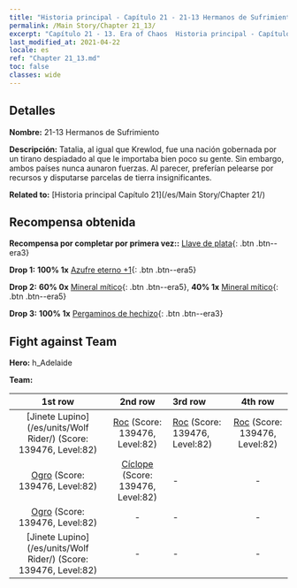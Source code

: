```yaml
---
title: "Historia principal - Capítulo 21 - 21-13 Hermanos de Sufrimiento"
permalink: /Main Story/Chapter 21_13/
excerpt: "Capítulo 21 - 13. Era of Chaos  Historia principal - Capítulo 21_13. 21-13 Hermanos de Sufrimiento"
last_modified_at: 2021-04-22
locale: es
ref: "Chapter 21_13.md"
toc: false
classes: wide
---
```


## Detalles

 **Nombre:** 21-13 Hermanos de Sufrimiento

 **Descripción:** Tatalia, al igual que Krewlod, fue una nación gobernada por un tirano despiadado al que le importaba bien poco su gente. Sin embargo, ambos países nunca aunaron fuerzas. Al parecer, preferían pelearse por recursos y disputarse parcelas de tierra insignificantes.

 **Related to:** [Historia principal Capítulo 21](/es/Main Story/Chapter 21/)

## Recompensa obtenida

 **Recompensa por completar por primera vez::** [Llave de plata](/ItemsES/con_693/){: .btn .btn--era3}

 **Drop 1:** **100% 1x** [Azufre eterno +1](/ItemsES/mat_71/){: .btn .btn--era5}

 **Drop 2:** **60% 0x** [Mineral mítico](/ItemsES/mat_61/){: .btn .btn--era5}, **40% 1x** [Mineral mítico](/ItemsES/mat_61/){: .btn .btn--era5}

 **Drop 3:** **100% 1x** [Pergaminos de hechizo](/ItemsES/con_694/){: .btn .btn--era3}


## Fight against Team
 **Hero:** h_Adelaide

 **Team:**


  | 1st row | 2nd row | 3rd row | 4th row |
  |:----:|:----:|:----|:----:|
  | [Jinete Lupino](/es/units/Wolf Rider/) (Score: 139476, Level:82)  | [Roc](/es/units/Roc/) (Score: 139476, Level:82)  | [Roc](/es/units/Roc/) (Score: 139476, Level:82)  | [Roc](/es/units/Roc/) (Score: 139476, Level:82)  |
  | [Ogro](/es/units/Ogre/) (Score: 139476, Level:82)  | [Cíclope](/es/units/Cyclops/) (Score: 139476, Level:82)  | - | - |
  | [Ogro](/es/units/Ogre/) (Score: 139476, Level:82)  | - | - | - |
  | [Jinete Lupino](/es/units/Wolf Rider/) (Score: 139476, Level:82)  | - | - | - |


